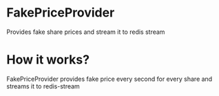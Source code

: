 # FakePriceProvider
Provides fake share prices and stream it to redis stream
# How it works?
FakePriceProvider provides fake price every second for every share and streams it to redis-stream
 
